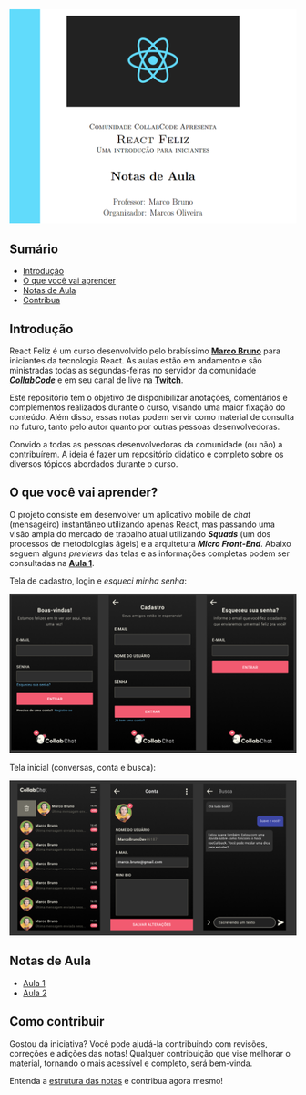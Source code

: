 ![React Feliz Cover](./img/react-feliz-cover.png)

## Sumário

- [Introdução](#introdução)
- [O que você vai aprender](#o-que-voce-vai-aprender)
- [Notas de Aula](#notas-de-aula)
- [Contribua](#como-contribuir)

## Introdução

React Feliz é um curso desenvolvido pelo brabíssimo [**Marco Bruno**](https://twitter.com/marcobrunodev) para iniciantes da tecnologia React. As aulas estão em andamento e são ministradas todas as segundas-feiras no servidor da comunidade [**_CollabCode_**](https://discordapp.com/invite/FP5UaAG) e em seu canal de live na [**Twitch**](https://www.twitch.tv/marcobrunodev).

Este repositório tem o objetivo de disponibilizar anotações, comentários e complementos realizados durante o curso, visando uma maior fixação do conteúdo. Além disso, essas notas podem servir como material de consulta no futuro, tanto pelo autor quanto por outras pessoas desenvolvedoras.

Convido a todas as pessoas desenvolvedoras da comunidade (ou não) a contribuírem. A ideia é fazer um repositório didático e completo sobre os diversos tópicos abordados durante o curso.

## O que você vai aprender?

O projeto consiste em desenvolver um aplicativo mobile de _chat_ (mensageiro) instantâneo utilizando apenas React, mas passando uma visão ampla do mercado de trabalho atual utilizando **_Squads_** (um dos processos de metodologias ágeis) e a arquitetura **_Micro Front-End_**. Abaixo seguem alguns _previews_ das telas e as informações completas podem ser consultadas na [**Aula 1**](#notas-de-aula).

Tela de cadastro, login e _esqueci minha senha_:

![Preview da parte de cadastro do aplicativo](./img/cadastro-login.png)

Tela inicial (conversas, conta e busca):

![Preview da parte de chat do aplicativo](./img/chat-box.png)

## Notas de Aula

- [Aula 1 ](./notas/aula-1/aula1.md)
- [Aula 2](./notas/aula-2/aula2.md)

## Como contribuir

Gostou da iniciativa? Você pode ajudá-la contribuindo com revisões, correções e adições das notas! Qualquer contribuição que vise melhorar o material, tornando o mais acessível e completo, será bem-vinda.

Entenda a [estrutura das notas](contribua.md) e contribua agora mesmo!
